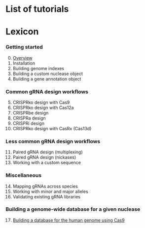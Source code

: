 # List of tutorials


# Lexicon

### Getting started 

0. [Overview]()
1. Installation
2. Building genome indexes 
3. Building a custom nuclease object
4. Building a gene annotation object

### Common gRNA design workflows

5. CRISPRko design with Cas9
6. CRISPRko design with Cas12a
7. CRISPRbe design 
8. CRISPRa design
9. CRISPRi design
10. CRISPRko design with CasRx (Cas13d)

### Less common gRNA design workflows

11. Paired gRNA design (multiplexing)
12. Paired gRNA design (nickases)
13. Working with a custom sequence

### Miscellaneous

14. Mapping gRNAs across species
15. Working with minor and major alleles
16. Validating existing gRNA libraries

### Building a genome-wide database for a given nuclease

17. [Building a database for the human genome using Cas9](https://github.com/crisprVerse/Tutorials/tree/master/Building_Database_Human_Cas9)

